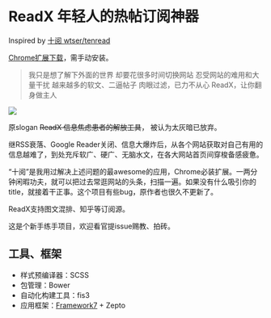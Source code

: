 # ReadX 年轻人的热帖订阅神器

Inspired by [十阅 wtser/tenread](https://github.com/wtser/tenread/)

[Chrome扩展下载](https://github.com/cyio/ReadX/raw/master/ReadX.crx)，需手动安装。

> 我只是想了解下外面的世界
> 却要花很多时间切换网站
> 忍受网站的难用和大量干扰
> 越来越多的软文、二逼帖子
> 肉眼过滤，已力不从心
> ReadX，让你翻身做主人

![](http://ww3.sinaimg.cn/large/4e5d3ea7jw1ex8pc04rq6j20gv0p5whz.jpg)


原slogan ~~ReadX 信息焦虑患者的解放工具~~， 被认为太灰暗已放弃。

继RSS衰落、Google Reader关闭、信息大爆炸后，从各个网站获取对自己有用的信息越难了，到处充斥软广、硬广、无脑水文，在各大网站首页间穿梭备感疲惫。

“十阅”是我用过解决上述问题的最awesome的应用，Chrome必装扩展。一两分钟闲暇功夫，就可以把过去常逛网站的头条，扫描一遍。如果没有什么吸引你的title，就接着干正事。这个项目有些bug，原作者也很久不更新了。
 
ReadX支持图文混排、知乎等订阅源。

这是个新手练手项目，欢迎看官提issue赐教、拍砖。

## 工具、框架

* 样式预编译器：SCSS
* 包管理：Bower
* 自动化构建工具：fis3
* 应用框架：[Framework7](http://www.idangero.us/framework7/) + Zepto

